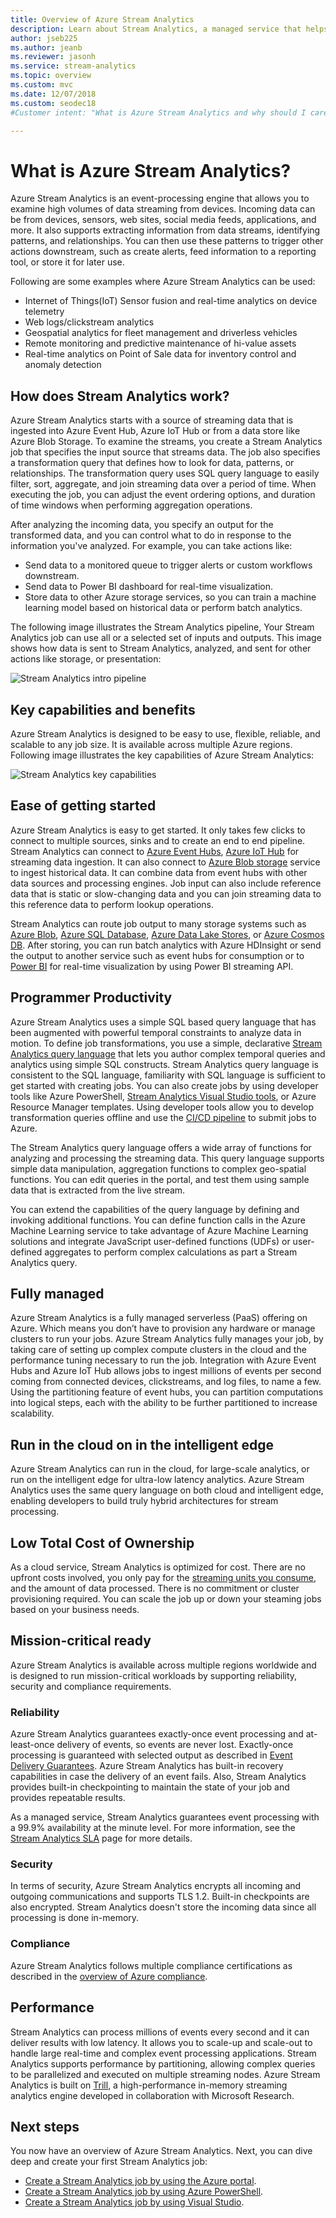 ```yaml
---
title: Overview of Azure Stream Analytics
description: Learn about Stream Analytics, a managed service that helps you analyze streaming data from the Internet of Things (IoT) in real-time.
author: jseb225
ms.author: jeanb
ms.reviewer: jasonh
ms.service: stream-analytics
ms.topic: overview
ms.custom: mvc
ms.date: 12/07/2018
ms.custom: seodec18
#Customer intent: "What is Azure Stream Analytics and why should I care? As an IT Pro or developer, how do I use Stream Analytics to perform analytics on data streams?".

---
```


# What is Azure Stream Analytics?

Azure Stream Analytics is an event-processing engine that allows you to examine high volumes of data streaming from devices. Incoming data can be from devices, sensors, web sites, social media feeds, applications, and more. It also supports extracting information from data streams, identifying patterns, and relationships. You can then use these patterns to trigger other actions downstream, such as create alerts, feed information to a reporting tool, or store it for later use.

Following are some examples where Azure Stream Analytics can be used: 

* Internet of Things(IoT) Sensor fusion and real-time analytics on device telemetry
* Web logs/clickstream analytics
* Geospatial analytics for fleet management and driverless vehicles
* Remote monitoring and predictive maintenance of hi-value assets
* Real-time analytics on Point of Sale data for inventory control and anomaly detection

## How does Stream Analytics work?

Azure Stream Analytics starts with a source of streaming data that is ingested into Azure Event Hub, Azure IoT Hub or from a data store like Azure Blob Storage. To examine the streams, you create a Stream Analytics job that specifies the input source that streams data. The job also specifies a transformation query that defines how to look for data, patterns, or relationships. The transformation query uses SQL query language to easily filter, sort, aggregate, and join streaming data over a period of time. When executing the job, you can adjust the event ordering options, and duration of time windows when performing aggregation operations.

After analyzing the incoming data, you specify an output for the transformed data, and you can control what to do in response to the information you've analyzed. For example, you can take actions like:

* Send data to a monitored queue to trigger alerts or custom workflows downstream.
* Send data to Power BI dashboard for real-time visualization.
* Store data to other Azure storage services, so you can train a machine learning model based on historical data or perform batch analytics.

The following image illustrates the Stream Analytics pipeline, Your Stream Analytics job can use all or a selected set of inputs and outputs. This image shows how data is sent to Stream Analytics, analyzed, and sent for other actions like storage, or presentation:

![Stream Analytics intro pipeline](./media/stream-analytics-introduction/stream-analytics-intro-pipeline.png)

## Key capabilities and benefits

Azure Stream Analytics is designed to be easy to use, flexible, reliable, and scalable to any job size. It is available across multiple Azure regions. Following image illustrates the key capabilities of Azure Stream Analytics:

![Stream Analytics key capabilities](./media/stream-analytics-introduction/stream-analytics-key-capabilities.png)

## Ease of getting started

Azure Stream Analytics is easy to get started. It only takes few clicks to connect to multiple sources, sinks and to create an end to end pipeline. Stream Analytics can connect to [Azure Event Hubs](/azure/event-hubs/), [Azure IoT Hub](/azure/iot-hub/) for streaming data ingestion. It can also connect to [Azure Blob storage](/azure/storage/storage-introduction) service to ingest historical data. It can combine data from event hubs with other data sources and processing engines. Job input can also include reference data that is static or slow-changing data and you can join streaming data to this reference data to perform lookup operations.

Stream Analytics can route job output to many storage systems such as [Azure Blob](/azure/storage/storage-introduction), [Azure SQL Database](/azure/sql-database/), [Azure Data Lake Stores](/azure/data-lake-store/), or [Azure Cosmos DB](/azure/cosmos-db/introduction). After storing, you can run batch analytics with Azure HDInsight or send the output to another service such as event hubs for consumption or to [Power BI](https://docs.microsoft.com/power-bi/) for real-time visualization by using Power BI streaming API.

## Programmer Productivity

Azure Stream Analytics uses a simple SQL based query language that has been augmented with powerful temporal constraints to analyze data in motion. To define job transformations, you use a simple, declarative [Stream Analytics query language](https://msdn.microsoft.com/library/azure/dn834998.aspx) that lets you author complex temporal queries and analytics using simple SQL constructs. Stream Analytics query language is consistent to the SQL language, familiarity with SQL language is sufficient to get started with creating jobs. You can also create jobs by using developer tools like Azure PowerShell, [Stream Analytics Visual Studio tools](stream-analytics-tools-for-visual-studio-install.md), or Azure Resource Manager templates. Using developer tools allow you to develop transformation queries offline and use the [CI/CD pipeline](stream-analytics-tools-for-visual-studio-cicd.md) to submit jobs to Azure. 

The Stream Analytics query language offers a wide array of functions for analyzing and processing the streaming data. This query language supports simple data manipulation, aggregation functions to complex geo-spatial functions. You can edit queries in the portal, and test them using sample data that is extracted from the live stream.

You can extend the capabilities of the query language by defining and invoking additional functions. You can define function calls in the Azure Machine Learning service to take advantage of Azure Machine Learning solutions and integrate JavaScript user-defined functions (UDFs) or user-defined aggregates to perform complex calculations as part a Stream Analytics query.

## Fully managed 

Azure Stream Analytics is a fully managed serverless (PaaS) offering on Azure. Which means you don’t have to provision any hardware or manage clusters to run your jobs. Azure Stream Analytics fully manages your job, by taking care of setting up complex compute clusters in the cloud and the performance tuning necessary to run the job. Integration with Azure Event Hubs and Azure IoT Hub allows jobs to ingest millions of events per second coming from connected devices, clickstreams, and log files, to name a few. Using the partitioning feature of event hubs, you can partition computations into logical steps, each with the ability to be further partitioned to increase scalability.

## Run in the cloud on in the intelligent edge

Azure Stream Analytics can run in the cloud, for large-scale analytics, or run on the intelligent edge for ultra-low latency analytics.
Azure Stream Analytics uses the same query language on both cloud and intelligent edge, enabling developers to build truly hybrid architectures for stream processing.

## Low Total Cost of Ownership

As a cloud service, Stream Analytics is optimized for cost. There are no upfront costs involved, you only pay for the [streaming units you consume](stream-analytics-streaming-unit-consumption.md), and the amount of data processed. There is no commitment or cluster provisioning required. You can scale the job up or down your steaming jobs based on your business needs. 

## Mission-critical ready
Azure Stream Analytics is available across multiple regions worldwide and is designed to run mission-critical workloads by supporting reliability, security and compliance requirements.
### Reliability
Azure Stream Analytics guarantees exactly-once event processing and at-least-once delivery of events, so events are never lost. Exactly-once processing is guaranteed with selected output as described in [Event Delivery Guarantees](/stream-analytics-query/event-delivery-guarantees-azure-stream-analytics).
Azure Stream Analytics has built-in recovery capabilities in case the delivery of an event fails. Also, Stream Analytics provides built-in checkpointing to maintain the state of your job and provides repeatable results.

As a managed service, Stream Analytics guarantees event processing with a 99.9% availability at the minute level. For more information, see  the [Stream Analytics SLA](https://azure.microsoft.com/support/legal/sla/stream-analytics/v1_0/) page for more details. 

### Security
In terms of security, Azure Stream Analytics encrypts all incoming and outgoing communications and supports TLS 1.2. Built-in checkpoints are also encrypted. Stream Analytics doesn't store the incoming data since all processing is done in-memory. 

### Compliance
Azure Stream Analytics follows multiple compliance certifications as described in the [overview of Azure compliance](https://gallery.technet.microsoft.com/Overview-of-Azure-c1be3942). 

## Performance

Stream Analytics can process millions of events every second and it can deliver results with low latency.
It allows you to scale-up and scale-out to handle large real-time and complex event processing applications. Stream Analytics supports performance by partitioning, allowing complex queries to  be parallelized and executed on multiple streaming nodes.
Azure Stream Analytics is built on [Trill](https://github.com/Microsoft/Trill), a high-performance in-memory streaming analytics engine developed in collaboration with Microsoft Research. 

## Next steps

You now have an overview of Azure Stream Analytics. Next, you can dive deep and create your first Stream Analytics job:

* [Create a Stream Analytics job by using the Azure portal](stream-analytics-quick-create-portal.md).
* [Create a Stream Analytics job by using Azure PowerShell](stream-analytics-quick-create-powershell.md).
* [Create a Stream Analytics job by using Visual Studio](stream-analytics-quick-create-vs.md).

